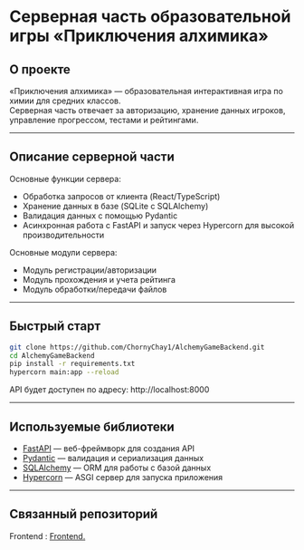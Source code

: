 # Серверная часть образовательной игры «Приключения алхимика»

## О проекте

«Приключения алхимика» — образовательная интерактивная игра по химии для средних классов.  
Серверная часть отвечает за авторизацию, хранение данных игроков, управление прогрессом, тестами и рейтингами.

---
## Описание серверной части

Основные функции сервера:
- Обработка запросов от клиента (React/TypeScript)
- Хранение данных в базе (SQLite с SQLAlchemy)
- Валидация данных с помощью Pydantic
- Асинхронная работа с FastAPI и запуск через Hypercorn для высокой производительности

Основные модули сервера:
- Модуль регистрации/авторизации
- Модуль прохождения и учета рейтинга
- Модуль обработки/передачи файлов 


---
## Быстрый старт

```bash
git clone https://github.com/ChornyChay1/AlchemyGameBackend.git
cd AlchemyGameBackend
pip install -r requirements.txt
hypercorn main:app --reload
```
API будет доступен по адресу: http://localhost:8000

---
## Используемые библиотеки

- [FastAPI](https://fastapi.tiangolo.com/) — веб-фреймворк для создания API  
- [Pydantic](https://pydantic.dev/) — валидация и сериализация данных  
- [SQLAlchemy](https://www.sqlalchemy.org/) — ORM для работы с базой данных  
- [Hypercorn](https://pgjones.gitlab.io/hypercorn/) — ASGI сервер для запуска приложения

---
## Связанный репозиторий

Frontend : [Frontend.](https://github.com/ChornyChay1/AlChemyGameFrontend)   

 
